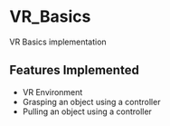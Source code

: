 # VR_Basics
VR Basics implementation

## Features Implemented
- VR Environment
- Grasping an object using a controller
- Pulling an object using a controller

